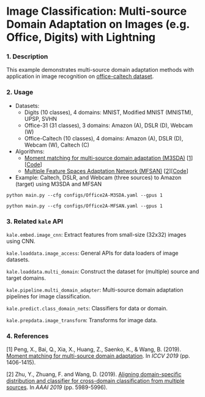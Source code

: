 # Image Classification: Multi-source Domain Adaptation on Images (e.g. Office, Digits) with Lightning

### 1. Description

This example demonstrates multi-source domain adaptation methods with application in image recognition
on [office-caltech dataset](https://github.com/pykale/data/tree/main/images/office).

### 2. Usage

* Datasets:
  * Digits (10 classes), 4 domains: MNIST, Modified MNIST (MNISTM), UPSP, SVHN
  * Office-31 (31 classes), 3 domains: Amazon (A), DSLR (D), Webcam (W)
  * Office-Caltech (10 classes), 4 domains: Amazon (A), DSLR (D), Webcam (W), Caltech (C)
* Algorithms:
  * [Moment matching for multi-source domain adaptation (M3SDA)](https://openaccess.thecvf.com/content_ICCV_2019/html/Peng_Moment_Matching_for_Multi-Source_Domain_Adaptation_ICCV_2019_paper.html) [[1](#4-references)][[Code](https://github.com/pykale/pykale/blob/main/kale/pipeline/multi_domain_adapter.py#L105)]
  * [Multiple Feature Spaces Adaptation Network (MFSAN)](https://ojs.aaai.org/index.php/AAAI/article/view/4551) [[2](#4-references)][[Code](https://github.com/pykale/pykale/blob/main/kale/pipeline/multi_domain_adapter.py#L245)]
* Example: Caltech, DSLR, and Webcam (three sources) to Amazon (target) using M3SDA and MFSAN

`python main.py --cfg configs/Office2A-M3SDA.yaml --gpus 1`

`python main.py --cfg configs/Office2A-MFSAN.yaml --gpus 1`

### 3. Related `kale` API

`kale.embed.image_cnn`: Extract features from small-size (32x32) images using CNN.

`kale.loaddata.image_access`: General APIs for data loaders of image datasets.

`kale.loaddata.multi_domain`: Construct the dataset for (multiple) source and target domains.

`kale.pipeline.multi_domain_adapter`: Multi-source domain adaptation pipelines for image classification.

`kale.predict.class_domain_nets`: Classifiers for data or domain.

`kale.prepdata.image_transform`: Transforms for image data.

### 4. References

[1] Peng, X., Bai, Q., Xia, X., Huang, Z., Saenko, K., & Wang, B. (2019). [Moment matching for multi-source domain adaptation](https://openaccess.thecvf.com/content_ICCV_2019/html/Peng_Moment_Matching_for_Multi-Source_Domain_Adaptation_ICCV_2019_paper.html). In *ICCV 2019* (pp. 1406-1415).

[2] Zhu, Y., Zhuang, F. and Wang, D. (2019). [Aligning domain-specific distribution and classifier for cross-domain classification from multiple sources](https://ojs.aaai.org/index.php/AAAI/article/view/4551). In *AAAI 2019* (pp. 5989-5996).
